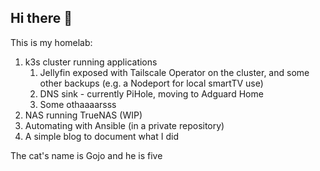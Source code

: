 ## Hi there 👋

This is my homelab: 
1. k3s cluster running applications
   1. Jellyfin exposed with Tailscale Operator on the cluster, and some other backups (e.g. a Nodeport for local smartTV use)
   2. DNS sink - currently PiHole, moving to Adguard Home
   3. Some othaaaarsss
2. NAS running TrueNAS (WIP)
3. Automating with Ansible (in a private repository)
4. A simple blog to document what I did

The cat's name is Gojo and he is five

<!--

**Here are some ideas to get you started:**

🙋‍♀️ A short introduction - what is your organization all about?
🌈 Contribution guidelines - how can the community get involved?
👩‍💻 Useful resources - where can the community find your docs? Is there anything else the community should know?
🍿 Fun facts - what does your team eat for breakfast?
🧙 Remember, you can do mighty things with the power of [Markdown](https://docs.github.com/github/writing-on-github/getting-started-with-writing-and-formatting-on-github/basic-writing-and-formatting-syntax)
-->
